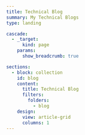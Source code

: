 ```yaml
---
title: Technical Blog
summary: My Technical Blogs
type: landing

cascade:
  - _target:
      kind: page
    params:
      show_breadcrumb: true

sections:
  - block: collection
    id: blog
    content:
      title: Technical Blog
      filters:
        folders:
          - blog
    design:
      view: article-grid
      columns: 1
---
```

